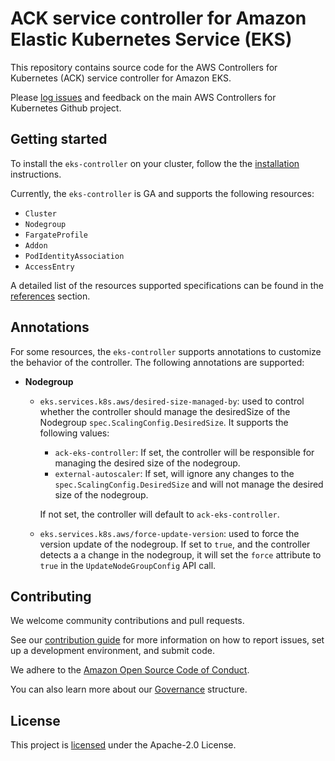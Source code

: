 # ACK service controller for Amazon Elastic Kubernetes Service (EKS)

This repository contains source code for the AWS Controllers for Kubernetes
(ACK) service controller for Amazon EKS.

Please [log issues][ack-issues] and feedback on the main AWS Controllers for
Kubernetes Github project.

[ack-issues]: https://github.com/aws-controllers-k8s/community/issues

## Getting started

To install the `eks-controller` on your cluster, follow the the
[installation][ack-install] instructions.

Currently, the `eks-controller` is GA and supports the following resources:
- `Cluster`
- `Nodegroup`
- `FargateProfile`
- `Addon`
- `PodIdentityAssociation`
- `AccessEntry`

A detailed list of the resources supported specifications can be found in the
[references][ack-references] section.

## Annotations

For some resources, the `eks-controller` supports annotations to customize the
behavior of the controller. The following annotations are supported:

- **Nodegroup**
    - `eks.services.k8s.aws/desired-size-managed-by`: used to control whether the
      controller should manage the desiredSize of the Nodegroup `spec.ScalingConfig.DesiredSize`.
      It supports the following values:
        - `ack-eks-controller`: If set, the controller will be responsible for
          managing the desired size of the nodegroup.
        - `external-autoscaler`: If set, will ignore any changes to the
          `spec.ScalingConfig.DesiredSize` and will not manage the desired size
          of the nodegroup.

      If not set, the controller will default to `ack-eks-controller`.

    - `eks.services.k8s.aws/force-update-version`: used to force the version
      update of the nodegroup. If set to `true`, and the controller detects a
      a change in the nodegroup, it will set the `force` attribute to `true`
      in the `UpdateNodeGroupConfig` API call.

## Contributing

We welcome community contributions and pull requests.

See our [contribution guide](/CONTRIBUTING.md) for more information on how to
report issues, set up a development environment, and submit code.

We adhere to the [Amazon Open Source Code of Conduct][coc].

You can also learn more about our [Governance](/GOVERNANCE.md) structure.

[coc]: https://aws.github.io/code-of-conduct

## License

This project is [licensed](/LICENSE) under the Apache-2.0 License.

[ack-references]:https://aws-controllers-k8s.github.io/community/reference
[ack-install]:https://aws-controllers-k8s.github.io/community/docs/user-docs/install/